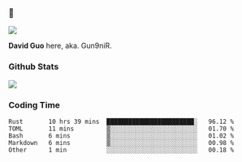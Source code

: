 ### 👋

![](https://komarev.com/ghpvc/?username=Gun9niR&label=Total+Views)

**David Guo** here, aka. Gun9niR.

### Github Stats

<img src="https://github-readme-stats.vercel.app/api?username=Gun9niR&count_private=true&show_icons=true&theme=vue-dark&hide_title=true">

### Coding Time

<!--START_SECTION:waka-->

```text
Rust       10 hrs 39 mins  ████████████████████████░   96.12 %
TOML       11 mins         ▒░░░░░░░░░░░░░░░░░░░░░░░░   01.70 %
Bash       6 mins          ▒░░░░░░░░░░░░░░░░░░░░░░░░   01.02 %
Markdown   6 mins          ▒░░░░░░░░░░░░░░░░░░░░░░░░   00.98 %
Other      1 min           ░░░░░░░░░░░░░░░░░░░░░░░░░   00.18 %
```

<!--END_SECTION:waka-->
